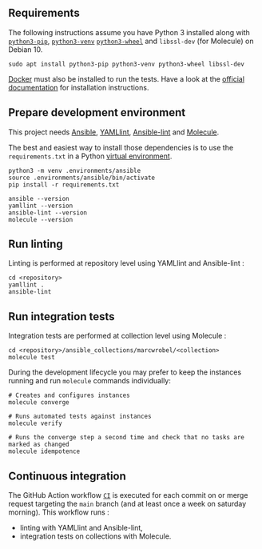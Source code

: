 ## Requirements

The following instructions assume you have Python 3 installed along with [`python3-pip`](https://pip.pypa.io/en/stable/), [`python3-venv`](https://docs.python.org/3/library/venv.html)
[`python3-wheel`](https://pythonwheels.com/) and `libssl-dev` (for Molecule) on Debian 10.

    sudo apt install python3-pip python3-venv python3-wheel libssl-dev

[Docker](https://www.docker.com/) must also be installed to run the tests. Have a look at the [official documentation](https://docs.docker.com/engine/install/debian/)
for installation instructions.

## Prepare development environment

This project needs [Ansible](https://www.ansible.com/), [YAMLlint](https://yamllint.readthedocs.io/en/stable/), [Ansible-lint](https://github.com/ansible/ansible-lint)
and [Molecule](https://molecule.readthedocs.io/en/stable/).

The best and easiest way to install those dependencies is to use the `requirements.txt` in a Python [virtual environment](https://docs.python.org/3/library/venv.html).

    python3 -m venv .environments/ansible
    source .environments/ansible/bin/activate
    pip install -r requirements.txt

    ansible --version
    yamllint --version
    ansible-lint --version
    molecule --version

## Run linting

Linting is performed at repository level using YAMLlint and Ansible-lint :

    cd <repository>
    yamllint .
    ansible-lint

## Run integration tests

Integration tests are performed at collection level using Molecule :

    cd <repository>/ansible_collections/marcwrobel/<collection>
    molecule test

During the development lifecycle you may prefer to keep the instances running and run `molecule`
commands individually:

    # Creates and configures instances
    molecule converge

    # Runs automated tests against instances
    molecule verify

    # Runs the converge step a second time and check that no tasks are marked as changed
    molecule idempotence

## Continuous integration

The GitHub Action workflow [`CI`](https://github.com/marcwrobel/debian-playbooks/actions?query=workflow%3ACI)
is executed for each commit on or merge request targeting the `main` branch (and at least once a
week on saturday morning). This workflow runs :

- linting with YAMLlint and Ansible-lint,
- integration tests on collections with Molecule.
